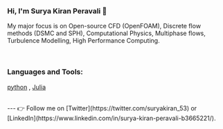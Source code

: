 ### Hi, I'm Surya Kiran Peravali 👋

My major focus is on Open-source CFD (OpenFOAM), Discrete flow methods (DSMC and SPH), Computational Physics, Multiphase flows, Turbulence Modelling, High Performance Computing.

<br/>

### Languages and Tools:
[python](https://www.python.org/) , [Julia](https://julialang.org/)


<br />
---
👉 Follow me on [Twitter](https://twitter.com/suryakiran_53) or [LinkedIn](https://www.linkedin.com/in/surya-kiran-peravali-b3665221/).
<!--
**peravali0812/peravali0812** is a ✨ _special_ ✨ repository because its `README.md` (this file) appears on your GitHub profile.

Here are some ideas to get you started:

- 🔭 I’m currently working on ...
- 🌱 I’m currently learning ...
- 👯 I’m looking to collaborate on ...
- 🤔 I’m looking for help with ...
- 💬 Ask me about ...
- 📫 How to reach me: ...
- 😄 Pronouns: ...
- ⚡ Fun fact: ...
-->
